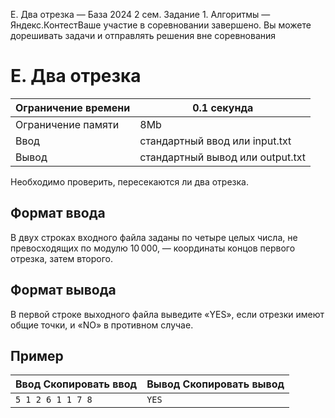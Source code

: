 E. Два отрезка — База 2024 2 сем. Задание 1. Алгоритмы — Яндекс.КонтестВаше участие в соревновании завершено. Вы можете дорешивать задачи и отправлять решения вне соревнования

# E. Два отрезка

| Ограничение времени | 0.1 секунда |
| --- | --- |
| Ограничение памяти | 8Mb |
| Ввод | стандартный ввод или input.txt |
| Вывод | стандартный вывод или output.txt |

Необходимо проверить, пересекаются ли два отрезка.

## Формат ввода

В двух строках входного файла заданы по четыре целых числа, не превосходящих по модулю 10 000, — координаты концов первого отрезка, затем второго.

## Формат вывода

В первой строке выходного файла выведите «YES», если отрезки имеют общие точки, и «NO» в противном случае.

## Пример

| Ввод Скопировать ввод | Вывод Скопировать вывод |
| --- | --- |
| `5 1 2 6 1 1 7 8 ` | `YES ` |
